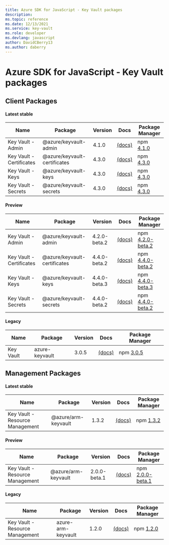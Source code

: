 ```yaml
---
title: Azure SDK for JavaScript - Key Vault packages
description: 
ms.topic: reference
ms.date: 12/13/2021
ms.service: key-vault
ms.role: developer
ms.devlang: javascript
author: DavidCBerry13
ms.author: daberry
---
```


# Azure SDK for JavaScript - Key Vault packages

## Client Packages

#### Latest stable

| Name                  | Package              | Version          | Docs                   | Package Manager                |
|-----------------------|----------------------|------------------|------------------------|--------------------------------|
| Key Vault - Admin | @azure/keyvault-admin | 4.1.0 | [(docs)](/javascript/sdk-demo2/key-vault/keyvault-admin/azure-keyvault-admin/stable)  | npm [4.1.0](https://www.npmjs.com/package/%40azure%2Fkeyvault-admin) |
| Key Vault - Certificates | @azure/keyvault-certificates | 4.3.0 | [(docs)](/javascript/sdk-demo2/key-vault/keyvault-certificates/azure-keyvault-certificates/stable)  | npm [4.3.0](https://www.npmjs.com/package/%40azure%2Fkeyvault-certificates) |
| Key Vault - Keys | @azure/keyvault-keys | 4.3.0 | [(docs)](/javascript/sdk-demo2/key-vault/keyvault-keys/azure-keyvault-keys/stable)  | npm [4.3.0](https://www.npmjs.com/package/%40azure%2Fkeyvault-keys) |
| Key Vault - Secrets | @azure/keyvault-secrets | 4.3.0 | [(docs)](/javascript/sdk-demo2/key-vault/keyvault-secrets/azure-keyvault-secrets/stable)  | npm [4.3.0](https://www.npmjs.com/package/%40azure%2Fkeyvault-secrets) |
 

#### Preview

| Name                  | Package              | Version          | Docs                   | Package Manager                |
|-----------------------|----------------------|------------------|------------------------|--------------------------------|
| Key Vault - Admin | @azure/keyvault-admin | 4.2.0-beta.2 | [(docs)](/javascript/sdk-demo2/key-vault/keyvault-admin/azure-keyvault-admin/beta)  | npm [4.2.0-beta.2](https://www.npmjs.com/package/%40azure%2Fkeyvault-admin%404.2.0-beta.2) |
| Key Vault - Certificates | @azure/keyvault-certificates | 4.4.0-beta.2 | [(docs)](/javascript/sdk-demo2/key-vault/keyvault-certificates/azure-keyvault-certificates/beta)  | npm [4.4.0-beta.2](https://www.npmjs.com/package/%40azure%2Fkeyvault-certificates%404.4.0-beta.2) |
| Key Vault - Keys | @azure/keyvault-keys | 4.4.0-beta.3 | [(docs)](/javascript/sdk-demo2/key-vault/keyvault-keys/azure-keyvault-keys/beta)  | npm [4.4.0-beta.3](https://www.npmjs.com/package/%40azure%2Fkeyvault-keys%404.4.0-beta.3) |
| Key Vault - Secrets | @azure/keyvault-secrets | 4.4.0-beta.2 | [(docs)](/javascript/sdk-demo2/key-vault/keyvault-secrets/azure-keyvault-secrets/beta)  | npm [4.4.0-beta.2](https://www.npmjs.com/package/%40azure%2Fkeyvault-secrets%404.4.0-beta.2) |
 


#### Legacy

| Name                  | Package              | Version          | Docs                   | Package Manager                |
|-----------------------|----------------------|------------------|------------------------|--------------------------------|
| Key Vault | azure-keyvault | 3.0.5 | [(docs)](/javascript/sdk-demo2/key-vault/legacy/keyvault/azure-keyvault/legacy)  | npm [3.0.5](https://www.npmjs.com/package/azure-keyvault%403.0.5) |
 
 

## Management Packages

#### Latest stable

| Name                  | Package              | Version          | Docs                   | Package Manager                |
|-----------------------|----------------------|------------------|------------------------|--------------------------------|
| Key Vault - Resource Management | @azure/arm-keyvault | 1.3.2 | [(docs)](/javascript/sdk-demo2/key-vault/arm-keyvault/azure-arm-keyvault/stable)  | npm [1.3.2](https://www.npmjs.com/package/%40azure%2Farm-keyvault) |
 

#### Preview

| Name                  | Package              | Version          | Docs                   | Package Manager                |
|-----------------------|----------------------|------------------|------------------------|--------------------------------|
| Key Vault - Resource Management | @azure/arm-keyvault | 2.0.0-beta.1 | [(docs)](/javascript/sdk-demo2/key-vault/arm-keyvault/azure-arm-keyvault/beta)  | npm [2.0.0-beta.1](https://www.npmjs.com/package/%40azure%2Farm-keyvault%402.0.0-beta.1) |
 

#### Legacy

| Name                  | Package              | Version          | Docs                   | Package Manager                |
|-----------------------|----------------------|------------------|------------------------|--------------------------------|
| Key Vault - Resource Management | azure-arm-keyvault | 1.2.0 | [(docs)](/javascript/sdk-demo2/key-vault/legacy/arm-keyvault/azure-arm-keyvault/legacy)  | npm [1.2.0](https://www.npmjs.com/package/azure-arm-keyvault%401.2.0) |
 
 
